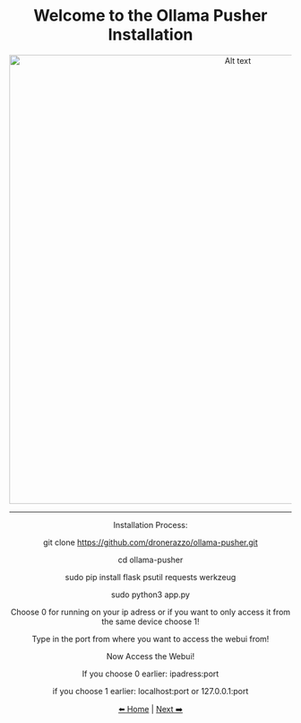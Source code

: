 <div align="center">
  <h1>Welcome to the Ollama Pusher Installation</h1>
  <img src="https://raw.githubusercontent.com/dronerazzo/ollama-pusher/refs/heads/main/templates/ollama-pusher.webp" alt="Alt text" width="800">
</div>

<div align="center">

*******************************************************************************************************************

Installation Process:

git clone https://github.com/dronerazzo/ollama-pusher.git

cd ollama-pusher

sudo pip install flask psutil requests werkzeug

sudo python3 app.py

Choose 0 for running on your ip adress or if you want to only access it from the same device choose 1!

Type in the port from where you want to access the webui from!

Now Access the Webui! 

If you choose 0 earlier: ipadress:port 

if you choose 1 earlier: localhost:port or 127.0.0.1:port

[⬅️ Home](https://github.com/FOUNDATION-AI-BASED/ollama-pusher/tree/main) | [Next ➡️](https://github.com/FOUNDATION-AI-BASED/ollama-pusher/blob/main/README-SETUP.MD)

</div>
